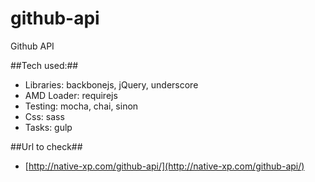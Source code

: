 # github-api
Github API

##Tech used:##
 - Libraries: backbonejs, jQuery, underscore
 - AMD Loader: requirejs
 - Testing: mocha, chai, sinon
 - Css: sass
 - Tasks: gulp

##Url to check##
 - [http://native-xp.com/github-api/](http://native-xp.com/github-api/)

